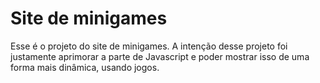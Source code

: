 # Site de minigames

Esse é o projeto do site de minigames. A intenção desse projeto foi justamente aprimorar a parte de Javascript e poder mostrar isso de uma forma mais dinâmica, usando jogos.

